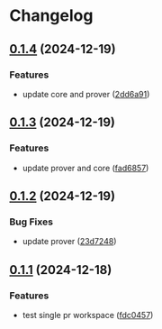 # Changelog

## [0.1.4](https://github.com/antonbaliasnikov/release-please-single-pr/compare/prover-v0.1.3...prover-v0.1.4) (2024-12-19)


### Features

* update core and prover ([2dd6a91](https://github.com/antonbaliasnikov/release-please-single-pr/commit/2dd6a91c863533883e9c9a3de369084a5e1d03c2))

## [0.1.3](https://github.com/antonbaliasnikov/release-please-single-pr/compare/prover-v0.1.2...prover-v0.1.3) (2024-12-19)


### Features

* update prover and core ([fad6857](https://github.com/antonbaliasnikov/release-please-single-pr/commit/fad6857d619ca748ba04ed7878de2f7efefce061))

## [0.1.2](https://github.com/antonbaliasnikov/release-please-single-pr/compare/prover-v0.1.1...prover-v0.1.2) (2024-12-19)


### Bug Fixes

* update prover ([23d7248](https://github.com/antonbaliasnikov/release-please-single-pr/commit/23d72481a96df95f6b3ab9b87f4b2c4fd0153001))

## [0.1.1](https://github.com/antonbaliasnikov/release-please-single-pr/compare/prover-v0.1.0...prover-v0.1.1) (2024-12-18)


### Features

* test single pr workspace ([fdc0457](https://github.com/antonbaliasnikov/release-please-single-pr/commit/fdc04572aad44dbc3a40d1f6551b468ba3b1874f))
